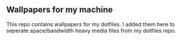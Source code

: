 ## Wallpapers for my machine

This repo contains wallpapers for my dotfiles. I added them here to seperate space/bandwidth heavy media files from my dotfiles repo.
